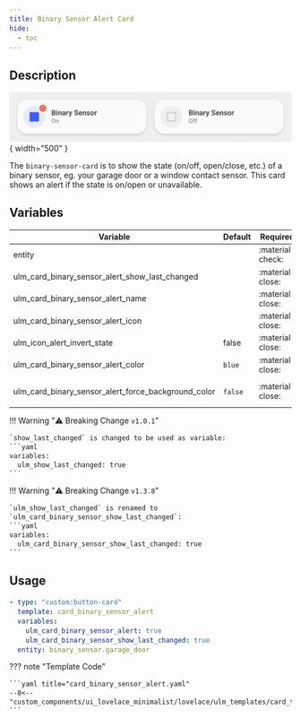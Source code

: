 ```yaml
---
title: Binary Sensor Alert Card
hide:
  - toc
---
```


<!-- markdownlint-disable MD046 -->

## Description

![example-image](../../assets/img/ulm_cards/card_binary_sensor_alert.png){ width="500" }

The `binary-sensor-card` is to show the state (on/off, open/close, etc.) of a binary sensor, eg. your garage door or a window contact sensor. This card shows an alert if the state is on/open or unavailable.

## Variables

| Variable                                            | Default | Required         | Notes                                                                          |
| --------------------------------------------------- | ------- | ---------------- | ------------------------------------------------------------------------------ |
| entity                                              |         | :material-check: |                                                                                |
| ulm_card_binary_sensor_alert_show_last_changed      |         | :material-close: | `true` or `false`                                                              |
| ulm_card_binary_sensor_alert_name                   |         | :material-close: | Set custom Name                                                                |
| ulm_card_binary_sensor_alert_icon                   |         | :material-close: | Set custom Icon                                                                |
| ulm_icon_alert_invert_state                         | false   | :material-close: | Invert the alert state logic so an alert is shown when the sensor is "off"     |
| ulm_card_binary_sensor_alert_color                  | `blue`  | :material-close: | Set Custom Color                                                               |
| ulm_card_binary_sensor_alert_force_background_color | `false` | :material-close: | Set `ulm_card_binary_sensor_alert_color` as background color in active state ` |

!!! Warning "⚠️ Breaking Change `v1.0.1`"

    `show_last_changed` is changed to be used as variable:
    ```yaml
    variables:
      ulm_show_last_changed: true
    ```

!!! Warning "⚠️ Breaking Change `v1.3.8`"

    `ulm_show_last_changed` is renamed to `ulm_card_binary_sensor_show_last_changed`:
    ```yaml
    variables:
      ulm_card_binary_sensor_show_last_changed: true
    ```

## Usage

```yaml
- type: "custom:button-card"
  template: card_binary_sensor_alert
  variables:
    ulm_card_binary_sensor_alert: true
    ulm_card_binary_sensor_show_last_changed: true
  entity: binary_sensor.garage_door
```

??? note "Template Code"

    ```yaml title="card_binary_sensor_alert.yaml"
    --8<-- "custom_components/ui_lovelace_minimalist/lovelace/ulm_templates/card_templates/cards/card_binary_sensor_alert.yaml"
    ```
